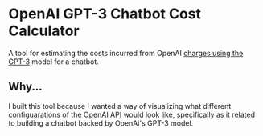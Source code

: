 # OpenAI GPT-3 Chatbot Cost Calculator</h1>

A tool for estimating the costs incurred from OpenAI [charges using the GPT-3](https://openai.com/api/pricing/) model for a chatbot.

## Why...

I built this tool because I wanted a way of visualizing what different configuarations of the OpenAI API would look like, specifically as it related to building a chatbot backed by OpenAi's GPT-3 model.
